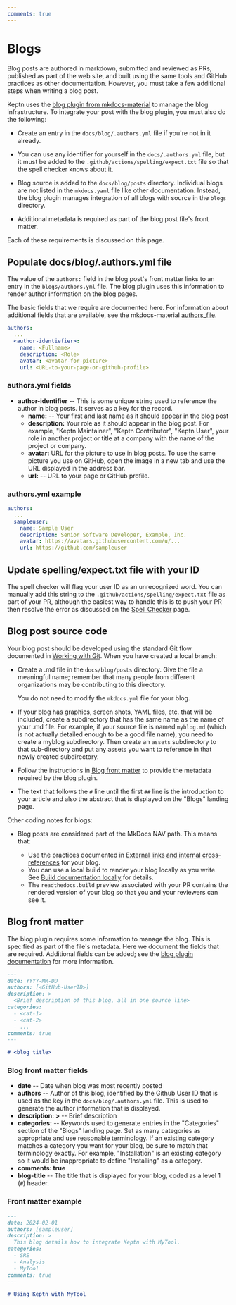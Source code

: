 ```yaml
---
comments: true
---
```


# Blogs

Blog posts are authored in markdown,
submitted and reviewed as PRs,
published as part of the web site,
and built using the same tools and GitHub practices
as other documentation.
However, you must take a few additional steps when writing a blog post.

Keptn uses the
[blog plugin from mkdocs-material](https://squidfunk.github.io/mkdocs-material/setup/setting-up-a-blog/)
to manage the blog infrastructure.
To integrate your post with the blog plugin,
you must also do the following:

* Create an entry in the `docs/blog/.authors.yml` file if
  you're not in it already.

* You can use any identifier for yourself
  in the `docs/.authors.yml` file, but it
  must be added to the `.github/actions/spelling/expect.txt` file
  so that the spell checker knows about it.

* Blog source is added to the `docs/blog/posts` directory.
  Individual blogs are not listed in the `mkdocs.yaml` file
  like other documentation.
  Instead, the blog plugin manages integration of all blogs
  with source in the `blogs` directory.

* Additional metadata is required as part of the blog post file's front matter.

Each of these requirements is discussed on this page.

## Populate docs/blog/.authors.yml file

The value of the `authors:` field in the blog post's front matter
links to an entry in the `blogs/authors.yml` file.
The blog plugin uses this information to render author information
on the blog pages.

The basic fields that we require are documented here.
For information about additional fields that are available, see the mkdocs-material
[authors_file](https://squidfunk.github.io/mkdocs-material/plugins/blog/#authors).

```yaml
authors:
  ...
  <author-identiefier>:
    name: <Fullname>
    description: <Role>
    avatar: <avatar-for-picture>
    url: <URL-to-your-page-or-github-profile>
```

### authors.yml fields

* **author-identifier** -- This is some unique string used to reference the author in blog posts.
  It serves as a key for the record.
    * **name:** -- Your first and last name
      as it should appear in the blog post
    * **description:** Your role as it should appear in the blog post.
      For example, "Keptn Maintainer", "Keptn Contributor", "Keptn User",
      your role in another project or title at a company
      with the name of the project or company.
    * **avatar:** URL for the picture to use in blog posts.
      To use the same picture you use on GitHub,
      open the image in a new tab and use the URL displayed in the address bar.
    * **url:** -- URL to your page or GitHub profile.

### authors.yml example

```yaml
authors:
  ...
  sampleuser:
    name: Sample User
    description: Senior Software Developer, Example, Inc.
    avatar: https://avatars.githubusercontent.com/u/...
    url: https://github.com/sampleuser
```

## Update spelling/expect.txt file with your ID

The spell checker will flag your user ID as an unrecognized word.
You can manually add this string to the
`.github/actions/spelling/expect.txt` file
as part of your PR,
although the easiest way to handle this is to push your PR
then resolve the error as discussed on the
[Spell Checker](spell-check.md)
page.

## Blog post source code

Your blog post should be developed using the standard Git
flow documented in
[Working with Git](../general/git/index.md).
When you have created a local branch:

* Create a .md file in the `docs/blog/posts` directory.
  Give the file a meaningful name;
  remember that many people from different organizations
  may be contributing to this directory.

    You do not need to modify the `mkdocs.yml` file for your blog.

* If your blog has graphics, screen shots, YAML files, etc.
  that will be included,
  create a subdirectory that has the same name
  as the name of your .md file.
  For example, if your source file is named `myblog.md`
  (which is not actually detailed enough to be a good file name),
  you need to create a myblog subdirectory.
  Then create an `assets` subdirectory to that sub-directory
 and put any assets you want to reference in that newly
  created subdirectory.

* Follow the instructions in
  [Blog front matter](#blog-front-matter)
  to provide the metadata required by the blog plugin.

* The text that follows the `#` line until the first `##` line
  is the introduction to your article
  and also the abstract that is displayed on the "Blogs" landing page.

Other coding notes for blogs:

* Blog posts are considered part of the MkDocs NAV path.
  This means that:

    * Use the practices documented in
      [External links and internal cross-references](code-docs.md/#external-links-and-internal-cross-references)
      for your blog.
    * You can use a local build to render your blog locally as you write.
      See
      [Build documentation locally](local-building.md)
      for details.
    * The `readthedocs.build` preview associated with your PR
      contains the rendered version of your blog
      so that you and your reviewers can see it.

## Blog front matter

The blog plugin requires some information to manage the blog.
This is specified as part of the file's metadata.
Here we document the fields that are required.
Additional fields can be added; see the
[blog plugin documentation](https://squidfunk.github.io/mkdocs-material/setup/setting-up-a-blog/#writing-your-first-post)
for more information.

```md
---
date: YYYY-MM-DD
authors: [<GitHub-UserID>]
description: >
  <Brief description of this blog, all in one source line>
categories:
  - <cat-1>
  - <cat-2>
  - ...
comments: true
---

# <blog title>
```

### Blog front matter fields

* **date** -- Date when blog was most recently posted
* **authors** -- Author of this blog,
  identified by the Github User ID that is used as the key
  in the `docs/blog/.authors.yml` file.
  This is used to generate the author information
  that is displayed.
* **description: >** -- Brief description
* **categories:** -- Keywords used to generate entries in the "Categories"
  section of the "Blogs" landing page.
  Set as many categories as appropriate and use reasonable terminology.
  If an existing category matches a category you want for your blog,
  be sure to match that terminology exactly.
  For example, "Installation" is an existing category
  so it would be inappropriate to define "Installing" as a category.
* **comments: true**
* **blog-title** -- The title that is displayed for your blog,
  coded as a level 1 (`#`) header.

### Front matter example

```md
---
date: 2024-02-01
authors: [sampleuser]
description: >
  This blog details how to integrate Keptn with MyTool.
categories:
  - SRE
  - Analysis
  - MyTool
comments: true
---

# Using Keptn with MyTool
```

